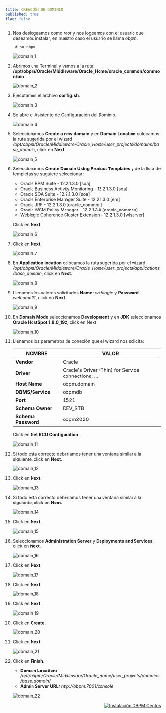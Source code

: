 ```yaml
---
title: CREACIÓN DE DOMINIO
published: true
flag: false 
---
```


1. Nos deslogeamos como *root* y nos logeamos con el usuario que deseamos instalar, en nuestro caso el usuario se llama *obpm*.

        # su obpm

    ![domain_1](../assets/obpm/centos/domain/domain_1.png)

2. Abrimos una Terminal y vamos a la ruta: **/opt/obpm/Oracle/Middleware/Oracle_Home/oracle_common/common/bin**

    ![domain_2](../assets/obpm/centos/domain/domain_2.png)

3. Ejecutamos el archivo **config.sh**.

    ![domain_3](../assets/obpm/centos/domain/domain_3.png)

4. Se abre el Asistente de Configuración del Dominio.

    ![domain_4](../assets/obpm/centos/domain/domain_4.png)

5. Seleccionamos **Create a new domain** y en **Domain Location** colocamos la ruta sugerida por el wizard */opt/obpm/Oracle/Middleware/Oracle_Home/user_projects/domains/base_domain*, click en **Next**.

    ![domain_5](../assets/obpm/centos/domain/domain_5.png)

6. Seleccionamos **Create Domain Using Product Templates** y de la lista de templetas se suguiere seleccionar:
    + Oracle BPM Suite - 12.2.1.3.0 [soa]
    + Oracle Business Activity Monitoring - 12.2.1.3.0 [soa]
    + Oracle SOA Suite - 12.2.1.3.0 [soa]
    + Oracle Enterprise Manager Suite - 12.2.1.3.0 [em]
    + Oracle JRF - 12.2.1.3.0 [oracle_common]
    + Oracle WSM Policy Manager - 12.2.1.3.0 [oracle_common]
    + Weblogic Coherence Cluster Extension - 12.2.1.3.0 [wlserver]

    Click en **Next**.    

    ![domain_6](../assets/obpm/centos/domain/domain_6.png)

7. Click en **Next**.

    ![domain_7](../assets/obpm/centos/domain/domain_7.png)

8. En **Application location** colocamos la ruta sugerida por el wizard */opt/obpm/Oracle/Middleware/Oracle_Home/user_projects/applications/base_domain*, click en **Next**.

    ![domain_8](../assets/obpm/centos/domain/domain_8.png)

9. Llenamos los valores solicitados **Name:** *weblogic* y **Password** *welcome01*, click en **Next**.

    ![domain_9](../assets/obpm/centos/domain/domain_9.png)

10. En **Domain Mode** seleccionamos **Development** y en **JDK** seleccionamos **Oracle HostSpot 1.8.0_192**, click en Next.

    ![domain_10](../assets/obpm/centos/domain/domain_10.png)

11. Llenamos los parametros de conexión que el wizard nos solicita:

    |  NOMBRE             |  VALOR      |
    | ------------------- | ----------- |
    | **Vendor**          | Oracle      |
    | **Driver**          | Oracle's Driver (Thin) for Service connections; ... |
    | **Host Name**       | obpm.domain |
    | **DBMS/Service**    | obpmdb      |
    | **Port**            | 1521        |
    | **Schema Owner**    | DEV_STB     |
    | **Schema Password** | obpm2020  |

    Click en **Get RCU Configuration**.

    ![domain_11](../assets/obpm/centos/domain/domain_11.png)

12. Si todo esta correcto deberiamos tener una ventana similar a la siguiente, click en **Next**.

    ![domain_12](../assets/obpm/centos/domain/domain_12.png)

13. Click en **Next**. 

    ![domain_13](../assets/obpm/centos/domain/domain_13.png)

14. Si todo esta correcto deberiamos tener una ventana similar a la siguiente, click en **Next**. 

    ![domain_14](../assets/obpm/centos/domain/domain_14.png)

15. Click en **Next**.

    ![domain_15](../assets/obpm/centos/domain/domain_15.png)

16. Seleccionamos **Administration Server** y **Deployments and Services**, click en **Next**.

    ![domain_16](../assets/obpm/centos/domain/domain_16.png)

17. Click en **Next**.

    ![domain_17](../assets/obpm/centos/domain/domain_17.png)

18. Click en **Next**.

    ![domain_18](../assets/obpm/centos/domain/domain_18.png)

19. Click en **Next**.

    ![domain_19](../assets/obpm/centos/domain/domain_19.png)

20. Click en **Create**.

    ![domain_20](../assets/obpm/centos/domain/domain_20.png)

21. Click en **Next**.

    ![domain_21](../assets/obpm/centos/domain/domain_21.png)

22. Click en **Finish**.

    + **Domain Location:** */opt/obpm/Oracle/Middleware/Oracle_Home/user_projects/domains/base_domain/*
    + **Admin Server URL:** *http://obpm:7001/console*

    ![domain_22](../assets/obpm/centos/domain/domain_22.png)

<div align="right">
    <a href="obpm-centos-install">
        <img src="../assets/icons/boton-back.png" title="Instalación OBPM Centos"  />
    </a>
</div>